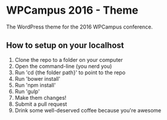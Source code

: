 # WPCampus 2016 - Theme
The WordPress theme for the 2016 WPCampus conference.

## How to setup on your localhost
1. Clone the repo to a folder on your computer
2. Open the command-line (you nerd you)
3. Run 'cd {the folder path}' to point to the repo
4. Run 'bower install'
5. Run 'npm install'
6. Run 'gulp'
7. Make them changes!
8. Submit a pull request
9. Drink some well-deserved coffee because you're awesome